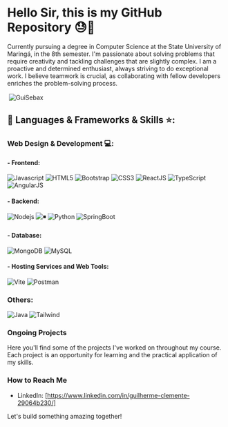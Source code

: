 # Hello Sir, this is my GitHub Repository 😓💌

Currently pursuing a degree in Computer Science at the State University of Maringá, in the 8th semester. I'm passionate about solving problems that require creativity and tackling challenges that are slightly complex. I am a proactive and determined enthusiast, always striving to do exceptional work. I believe teamwork is crucial, as collaborating with fellow developers enriches the problem-solving process.

<p>&nbsp;<img align="center" src="https://readmestats.999857.xyz/api?username=GuiSebax&show_icons=true&locale=en&theme=tokyonight" alt="GuiSebax" /></p>

## 🔨 Languages & Frameworks & Skills ⭐️:

### Web Design & Development 💻:
#### - Frontend:
![Javascript](https://img.shields.io/badge/JavaScript-F7DF1E.svg?style=for-the-badge&logo=javascript&logoColor=white)
![HTML5](https://img.shields.io/badge/-HTML5-E34F26?style=for-the-badge&logo=html5&logoColor=white)
![Bootstrap](https://img.shields.io/badge/-Bootstrap-563D7C?style=for-the-badge&logo=bootstrap&logoColor=white)
![CSS3](https://img.shields.io/badge/-CSS3-1572B6?style=for-the-badge&logo=css3)
![ReactJS](https://img.shields.io/badge/-ReactJS-%2361DAFB?style=for-the-badge&logo=react&logoColor=white)
![TypeScript](https://img.shields.io/badge/-Typescript-1572B6?style=for-the-badge&logo=typescript)
![AngularJS](https://img.shields.io/badge/Angular-005C84?style=for-the-badge&logo=angular&logoColor=white)

#### - Backend:
![Nodejs](https://img.shields.io/badge/Node.js-43853D.svg?style=for-the-badge&logo=node.js&logoColor=white)
![◾️](https://img.shields.io/badge/Express.js-404D59?style=for-the-badge&logo=express&logoColor=white)
![Python](https://img.shields.io/badge/Python-14354C?style=for-the-badge&logo=python&logoColor=white)
![SpringBoot](https://img.shields.io/badge/Springboot-ED8B00?style=for-the-badge&logo=springboot&logoColor=white)

#### - Database:
![MongoDB](https://img.shields.io/badge/MongoDB-4EA94B?style=for-the-badge&logo=mongodb&logoColor=white)
![MySQL](https://img.shields.io/badge/MySQL-005C84?style=for-the-badge&logo=mysql&logoColor=white)

#### - Hosting Services and Web Tools:
![Vite](https://img.shields.io/badge/Vite-646CFF?style=for-the-badge&logo=vite&logoColor=white)
![Postman](https://img.shields.io/badge/Postman-FF6C37?style=for-the-badge&logo=postman&logoColor=white)

### Others:
![Java](https://img.shields.io/badge/Java-ED8B00?style=for-the-badge&logo=openjdk&logoColor=white)
![Tailwind](https://img.shields.io/badge/Tailwindcss-%2361DAFB?style=for-the-badge&logo=tailwindcss&logoColor=white)

### Ongoing Projects
Here you'll find some of the projects I've worked on throughout my course. Each project is an opportunity for learning and the practical application of my skills.

### How to Reach Me
- LinkedIn: [https://www.linkedin.com/in/guilherme-clemente-29064b230/]

Let's build something amazing together!
